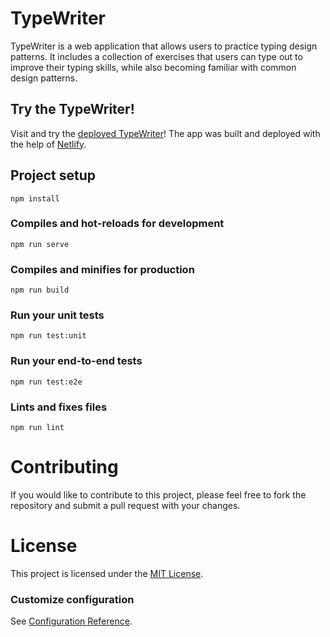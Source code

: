 # TypeWriter

TypeWriter is a web application that allows users to practice typing design patterns. It includes a collection of exercises that users can type out to improve their typing skills, while also becoming familiar with common design patterns.

## Try the TypeWriter!

Visit and try the [deployed TypeWriter](https://eloquent-blini-869a0b.netlify.app/)! The app was built and deployed with the help of [Netlify](https://www.netlify.com/).

## Project setup

```
npm install
```

### Compiles and hot-reloads for development

```
npm run serve
```

### Compiles and minifies for production

```
npm run build
```

### Run your unit tests

```
npm run test:unit
```

### Run your end-to-end tests

```
npm run test:e2e
```

### Lints and fixes files

```
npm run lint
```

# Contributing

If you would like to contribute to this project, please feel free to fork the repository and submit a pull request with your changes.

# License

This project is licensed under the [MIT License](https://opensource.org/license/mit/).

### Customize configuration

See [Configuration Reference](https://cli.vuejs.org/config/).
